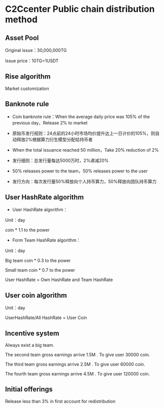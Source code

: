 # C2Ccenter Public chain distribution method


## Asset Pool

 Original issue：30,000,000TG

 Issue price：10TG=1USDT

## Rise algorithm

 Market customization

## Banknote rule

- Coin banknote rule：When the average daily price was 105% of the previous day，Release 2% to market

- 原始币发行规则：24点前的24小时市场均价提升达上一日计价的105%，则自动释放2%根据算力衍生模型分配给持币者

- When the total issuance reached 50 million，Take 20% reduction of 2%

- 发行细则：总发行量每达5000万时，2%递减20%

- 50% releases power to the team，50% releases power to the user

- 发行方向：每次发行量50%释放向个人持币算力，50%释放向团队持币算力

## User HashRate algorithm

- User HashRate algorithm：
 
 Unit：day  
 
 coin * 1.1 to the power

- Form Team HashRate algorithm：

 Unit：day

 Big team coin * 0.3 to the power
 
 Small team coin * 0.7 to the power
 
 User HashRate = Own HashRate and Team HashRate
 
 ## User coin algorithm
 
 Unit：day
 
 UserHashRate/All HashRate = User Coin
 
 ## Incentive system

Always exist a big team. 

The second team gross earnings arrive 1.5M . To give user 30000 coin.

The third team gross earnings arrive 2.5M . To give user 60000 coin.

The fourth team gross earnings arrive 4.5M . To give user 120000 coin.

## Initial offerings

Release less than 3% in first account for redistribution
